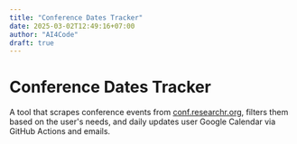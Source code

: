 ```yaml
---
title: "Conference Dates Tracker"
date: 2025-03-02T12:49:16+07:00
author: "AI4Code"
draft: true
---
```


# Conference Dates Tracker 

A tool that scrapes conference events from [conf.researchr.org](https://conf.researchr.org), filters them based on the user's needs, and daily updates user Google Calendar via GitHub Actions and emails.